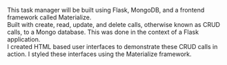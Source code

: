 This task manager will be built using Flask, MongoDB, and a frontend framework called Materialize.
<br>
Built with create, read, update, and delete calls, otherwise known as CRUD calls, to a Mongo database.
This was done in the context of a Flask application.
<br>
I created HTML based user interfaces to demonstrate these CRUD calls in action.
I styled these interfaces using the Materialize framework.